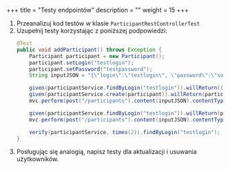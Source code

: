 +++
title = "Testy endpointów"
description = ""
weight = 15
+++

1. Przeanalizuj kod testów w klasie `ParticipantRestControllerTest`
1. Uzupełnij testy korzystając z poniższej podpowiedzi:
    ```java
    @Test
    public void addParticipant() throws Exception {
        Participant participant = new Participant();
        participant.setLogin("testlogin");
        participant.setPassword("testpassword");
        String inputJSON = "{\"login\":\"testlogin\", \"password\":\"somepassword\"}";

        given(participantService.findByLogin("testlogin")).willReturn((Participant)null);
        given(participantService.create(participant)).willReturn(participant);
        mvc.perform(post("/participants").content(inputJSON).contentType(MediaType.APPLICATION_JSON)).andExpect(status().isCreated());

        given(participantService.findByLogin("testlogin")).willReturn(participant);
        mvc.perform(post("/participants").content(inputJSON).contentType(MediaType.APPLICATION_JSON)).andExpect(status().isConflict());

        verify(participantService, times(2)).findByLogin("testlogin");
    }
    ```
1. Posługując się analogią, napisz testy dla aktualizacji i usuwania użytkowników.
